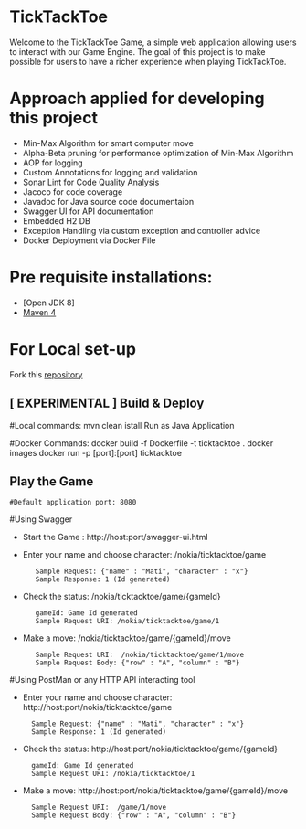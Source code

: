 # TickTackToe
Welcome to the TickTackToe Game, a simple web application allowing users to interact with our Game Engine. The goal of this project is to make possible for users to have a richer experience when playing TickTackToe.

# Approach applied for developing this project
* Min-Max Algorithm for smart computer move
* Alpha-Beta pruning for performance optimization of Min-Max Algorithm
* AOP for logging
* Custom Annotations for logging and validation
* Sonar Lint for Code Quality Analysis
* Jacoco for code coverage
* Javadoc for Java source code documentaion
* Swagger UI for API documentation
* Embedded H2 DB
* Exception Handling via custom exception and controller advice
* Docker Deployment via Docker File

# Pre requisite installations:
* [Open JDK 8]
* [Maven 4](https://maven.apache.org/download.cgi)

# For Local set-up
Fork this [repository](https://github.com/Khusboo295/tic-tac-toe.git)

## [ EXPERIMENTAL ] Build & Deploy

#Local commands:
		mvn clean istall
		Run as Java Application

#Docker Commands:
	docker build -f Dockerfile -t ticktacktoe .
	docker images
	docker run -p [port]:[port] ticktacktoe

## Play the Game
	#Default application port: 8080
#Using Swagger
* Start the Game : http://host:port/swagger-ui.html
* Enter your name and choose character: /nokia/ticktacktoe/game

		 Sample Request: {"name" : "Mati", "character" : "x"}
		 Sample Response: 1 (Id generated)
* Check the status: /nokia/ticktacktoe/game/{gameId}

		 gameId: Game Id generated
		 Sample Request URI: /nokia/ticktacktoe/game/1
* Make a move: /nokia/ticktacktoe/game/{gameId}/move

		 Sample Request URI:  /nokia/ticktacktoe/game/1/move
		 Sample Request Body: {"row" : "A", "column" : "B"}
	
#Using PostMan or any HTTP API interacting tool
* Enter your name and choose character: http://host:port/nokia/ticktacktoe/game

		Sample Request: {"name" : "Mati", "character" : "x"}
		Sample Response: 1 (Id generated)
* Check the status: http://host:port/nokia/ticktacktoe/game/{gameId}

		gameId: Game Id generated
		Sample Request URI: /nokia/ticktacktoe/1
* Make a move: http://host:port/nokia/ticktacktoe/game/{gameId}/move

		Sample Request URI:  /game/1/move
		Sample Request Body: {"row" : "A", "column" : "B"}


 



